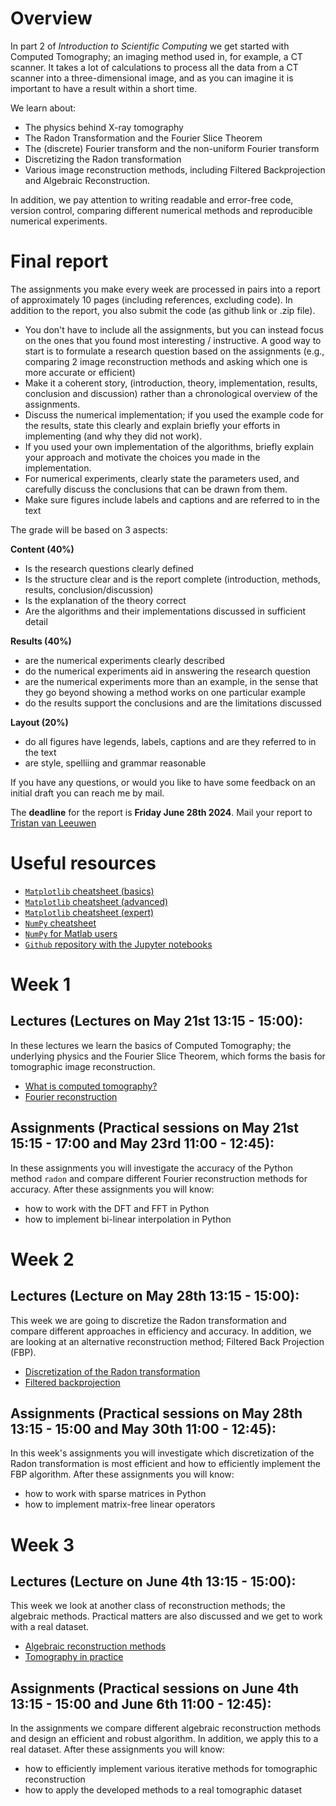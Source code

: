 # Overview

In part 2 of *Introduction to Scientific Computing* we get started with Computed Tomography; an imaging method used in, for example, a CT scanner. It takes a lot of calculations to process all the data from a CT scanner into a three-dimensional image, and as you can imagine it is important to have a result within a short time.

We learn about:

* The physics behind X-ray tomography
* The Radon Transformation and the Fourier Slice Theorem
* The (discrete) Fourier transform and the non-uniform Fourier transform
* Discretizing the Radon transformation
* Various image reconstruction methods, including Filtered Backprojection and Algebraic Reconstruction.

In addition, we pay attention to writing readable and error-free code, version control, comparing different numerical methods and reproducible numerical experiments.

# Final report
The assignments you make every week are processed in pairs into a report of approximately 10 pages (including references, excluding code). In addition to the report, you also submit the code (as github link or .zip file).

* You don't have to include all the assignments, but you can instead focus on the ones that you found most interesting / instructive. A good way to start is to formulate a research question based on the assignments (e.g., comparing 2 image reconstruction methods and asking which one is more accurate or efficient)
* Make it a coherent story, (introduction, theory, implementation, results, conclusion and discussion) rather than a chronological overview of the assignments. 
* Discuss the numerical implementation; if you used the example code for the results, state this clearly and explain briefly your efforts in implementing (and why they did not work). 
* If you used your own implementation of the algorithms, briefly explain your approach and motivate the choices you made in the implementation. 
* For numerical experiments, clearly state the parameters used, and carefully discuss the conclusions that can be drawn from them. 
* Make sure figures include labels and captions and are referred to in the text

The grade will be based on 3 aspects:

**Content (40%)**

* Is the research questions clearly defined
* Is the structure clear and is the report complete (introduction, methods, results, conclusion/discussion)
* Is the explanation of the theory correct
* Are the algorithms and their implementations discussed in sufficient detail

**Results (40%)**

* are the numerical experiments clearly described
* do the numerical experiments aid in answering the research question
* are the numerical experiments more than an example, in the sense that they go beyond showing a method works on one particular example
* do the results support the conclusions and are the limitations discussed

**Layout (20%)**

* do all figures have legends, labels, captions and are they referred to in the text
* are style, spelliing and grammar reasonable

If you have any questions, or would you like to have some feedback on an initial draft you can reach me by mail.

The **deadline** for the report is **Friday June 28th 2024**. Mail your report to [Tristan van Leeuwen](mailto:t.vanleeuwen@uu.nl)

# Useful resources

* [`Matplotlib` cheatsheet (basics)](https://camo.githubusercontent.com/b1b8838502a81077591ccadbf45dc45f2207637b41245e557198b680b0a2e662/68747470733a2f2f6d6174706c6f746c69622e6f72672f63686561747368656574732f68616e646f75742d626567696e6e65722e706e67)
* [`Matplotlib` cheatsheet (advanced)](https://camo.githubusercontent.com/fc055a0d3897e7aec7ec66fc1d7f70cfb2873f82eb5be4ea977286a1cf08fa74/68747470733a2f2f6d6174706c6f746c69622e6f72672f63686561747368656574732f68616e646f75742d696e7465726d6564696174652e706e67)
* [`Matplotlib` cheatsheet (expert)](https://camo.githubusercontent.com/62a744e98372f7aaad377cf1f535dcc10117ff196c876102682b03ca4759f420/68747470733a2f2f6d6174706c6f746c69622e6f72672f63686561747368656574732f68616e646f75742d746970732e706e67)
* [`NumPy` cheatsheet](http://datacamp-community-prod.s3.amazonaws.com/ba1fe95a-8b70-4d2f-95b0-bc954e9071b0)
* [`NumPy` for Matlab users](https://numpy.org/doc/stable/user/numpy-for-matlab-users.html)
* [`Github` repository with the Jupyter notebooks](https://github.com/TristanvanLeeuwen/InleidingSC2-CT)

# Week 1 

## Lectures (Lectures on May 21st 13:15 - 15:00):

In these lectures we learn the basics of Computed Tomography; the underlying physics and the Fourier Slice Theorem, which forms the basis for tomographic image reconstruction.

* [What is computed tomography?](https://tristanvanleeuwen.github.io/InleidingSC2-CT/lecture1.html)
* [Fourier reconstruction](https://tristanvanleeuwen.github.io/InleidingSC2-CT/lecture2.html)

## Assignments (Practical sessions on May 21st 15:15 - 17:00 and May 23rd 11:00 - 12:45):

In these assignments you will investigate the accuracy of the Python method `radon` and compare different Fourier reconstruction methods for accuracy. After these assignments you will know:

* how to work with the DFT and FFT in Python
* how to implement bi-linear interpolation in Python

# Week 2

## Lectures (Lecture on May 28th 13:15 - 15:00):

This week we are going to discretize the Radon transformation and compare different approaches in efficiency and accuracy. In addition, we are looking at an alternative reconstruction method; Filtered Back Projection (FBP).

* [Discretization of the Radon transformation](https://tristanvanleeuwen.github.io/InleidingSC2-CT/lecture3.html#/)
* [Filtered backprojection](https://tristanvanleeuwen.github.io/InleidingSC2-CT/lecture4.html#/)

## Assignments (Practical sessions on May 28th 13:15 - 15:00 and May 30th 11:00 - 12:45):

In this week's assignments you will investigate which discretization of the Radon transformation is most efficient and how to efficiently implement the FBP algorithm. After these assignments you will know:

* how to work with sparse matrices in Python
* how to implement matrix-free linear operators

# Week 3

## Lectures (Lecture on June 4th 13:15 - 15:00):

This week we look at another class of reconstruction methods; the algebraic methods. Practical matters are also discussed and we get to work with a real dataset.

* [Algebraic reconstruction methods](https://tristanvanleeuwen.github.io/InleidingSC2-CT/lecture5.html#/)
* [Tomography in practice](https://tristanvanleeuwen.github.io/InleidingSC2-CT/lecture6.html#/)

## Assignments (Practical sessions on June 4th 13:15 - 15:00 and June 6th 11:00 - 12:45):

In the assignments we compare different algebraic reconstruction methods and design an efficient and robust algorithm. In addition, we apply this to a real dataset. After these assignments you will know:

* how to efficiently implement various iterative methods for tomographic reconstruction
* how to apply the developed methods to a real tomographic dataset
